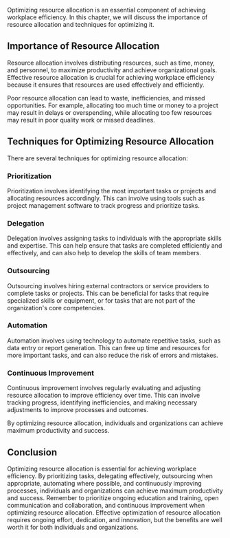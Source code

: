 
Optimizing resource allocation is an essential component of achieving workplace efficiency. In this chapter, we will discuss the importance of resource allocation and techniques for optimizing it.

Importance of Resource Allocation
---------------------------------

Resource allocation involves distributing resources, such as time, money, and personnel, to maximize productivity and achieve organizational goals. Effective resource allocation is crucial for achieving workplace efficiency because it ensures that resources are used effectively and efficiently.

Poor resource allocation can lead to waste, inefficiencies, and missed opportunities. For example, allocating too much time or money to a project may result in delays or overspending, while allocating too few resources may result in poor quality work or missed deadlines.

Techniques for Optimizing Resource Allocation
---------------------------------------------

There are several techniques for optimizing resource allocation:

### Prioritization

Prioritization involves identifying the most important tasks or projects and allocating resources accordingly. This can involve using tools such as project management software to track progress and prioritize tasks.

### Delegation

Delegation involves assigning tasks to individuals with the appropriate skills and expertise. This can help ensure that tasks are completed efficiently and effectively, and can also help to develop the skills of team members.

### Outsourcing

Outsourcing involves hiring external contractors or service providers to complete tasks or projects. This can be beneficial for tasks that require specialized skills or equipment, or for tasks that are not part of the organization's core competencies.

### Automation

Automation involves using technology to automate repetitive tasks, such as data entry or report generation. This can free up time and resources for more important tasks, and can also reduce the risk of errors and mistakes.

### Continuous Improvement

Continuous improvement involves regularly evaluating and adjusting resource allocation to improve efficiency over time. This can involve tracking progress, identifying inefficiencies, and making necessary adjustments to improve processes and outcomes.

By optimizing resource allocation, individuals and organizations can achieve maximum productivity and success.

Conclusion
----------

Optimizing resource allocation is essential for achieving workplace efficiency. By prioritizing tasks, delegating effectively, outsourcing when appropriate, automating where possible, and continuously improving processes, individuals and organizations can achieve maximum productivity and success. Remember to prioritize ongoing education and training, open communication and collaboration, and continuous improvement when optimizing resource allocation. Effective optimization of resource allocation requires ongoing effort, dedication, and innovation, but the benefits are well worth it for both individuals and organizations.
